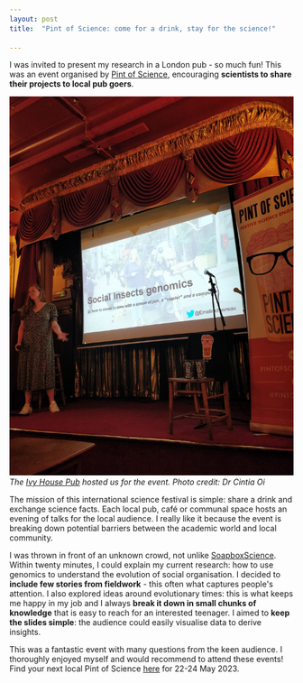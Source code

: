 ```yaml
---
layout: post
title:  "Pint of Science: come for a drink, stay for the science!"

---
```


I was invited to present my research in a London pub - so much fun! This was an event organised by [Pint of Science](https://pintofscience.co.uk/), encouraging **scientists to share their projects to local pub goers**. 

![talk](/assets/2022-05-pint-of-science-screen.jpg)
_The [Ivy House Pub](https://www.ivyhousenunhead.com/) hosted us for the event. Photo credit: Dr Cintia Oi_

The mission of this international science festival is simple: share a drink and exchange science facts. Each local pub, café or communal space hosts an evening of talks for the local audience. I really like it because the event is breaking down potential barriers between the academic world and local community. 

I was thrown in front of an unknown crowd, not unlike [SoapboxScience](http://soapboxscience.org/). Within twenty minutes, I could explain my current research: how to use genomics to understand the evolution of social organisation. I decided to **include few stories from fieldwork** - this often what captures people's attention. I also explored ideas around evolutionary times: this is what keeps me happy in my job and I always **break it down in small chunks of knowledge** that is easy to reach for an interested teenager. I aimed to **keep the slides simple**: the audience could easily visualise data to derive insights.

This was a fantastic event with many questions from the keen audience. I thoroughly enjoyed myself and would recommend to attend these events!
Find your next local Pint of Science [here](https://pintofscience.co.uk/) for 22-24 May 2023.